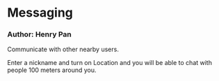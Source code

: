 # Messaging
### Author: Henry Pan

Communicate with other nearby users.

Enter a nickname and turn on Location and you will be able to chat with people 100 meters around you.
